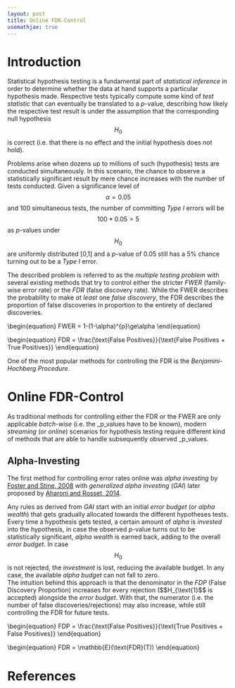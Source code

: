 ```yaml
---
layout: post
title: Online FDR-Control
usemathjax: true
---
```


# Introduction

Statistical hypothesis testing is a fundamental part of _statistical inference_ in order
to determine whether the data at hand supports a particular hypothesis made. Respective tests
typically compute some kind of _test statistic_ that can eventually be translated to a
_p_-value, describing how likely the respective test result is under the assumption that the
corresponding null hypothesis $$H_{\text{0}}$$ is correct (i.e. that there is no effect and the 
initial hypothesis does not hold).

Problems arise when dozens up to millions of such (hypothesis) tests are conducted simultaneously.
In this scenario, the chance to observe a statistically significant result by mere chance increases
with the number of tests conducted. Given a significance level of $$\alpha=0.05$$ and 100 simultaneous
tests, the number of committing _Type I_ errors will be $$100 * 0.05 = 5$$ as _p_-values under
$$H_{\text{0}}$$ are uniformly distributed [0,1] and a _p_-value of 0.05 still has a 5% chance turning
out to be a _Type I_ error.

The described problem is referred to as the _multiple testing problem_ with several existing methods
that try to control either the stricter _FWER_ (family-wise error rate) or the _FDR_ (false discovery
rate). While the FWER describes the probability to make _at least_ one _false discovery_, the FDR
describes the proportion of false discoveries in proportion to the entirety of declared discoveries.

\begin{equation}
   FWER = 1-(1-\alpha)^{p}\ge\alpha
\end{equation}

\begin{equation}
   FDR = \frac{\text{False Positives}}{\text{False Positives + True Positives}}
\end{equation}

One of the most popular methods for controlling the FDR is the _Benjamini-Hochberg Procedure_.

# Online FDR-Control

As traditional methods for controlling either the FDR or the FWER are only applicable _batch-wise_
(i.e. the _p_values have to be known), modern _streaming_ (or _online_) scenarios for hypothesis
testing require different kind of methods that are able to handle subsequently observed _p_values.

## Alpha-Investing

The first method for controlling error rates online was _alpha investing_ by
[Foster and Stine, 2008](https://rss.onlinelibrary.wiley.com/doi/abs/10.1111/j.1467-9868.2007.00643.x)
with _generalized alpha investing_ (_GAI_) later proposed by [Aharoni and Rosset, 2014](https://www.jstor.org/stable/24774568).

Any rules as derived from _GAI_ start with an initial _error budget_ (or _alpha wealth_) that gets
gradually allocated towards the different hypotheses tests. Every time a hypothesis gets tested, a
certain amount of _alpha_ is _invested_ into the hypothesis, in case the observed _p_-value turns out
to be statistically significant, _alpha wealth_ is earned back, adding to the overall _error budget_.
In case $$H_{\text{0}}$$ is not rejected, the _investment_ is lost, reducing the available budget.
In any case, the available _alpha budget_ can not fall to zero.<br>
The intuition behind this approach is that the denominator in the _FDP_ (False Discovery Proportion)
increases for every rejection ($$H_{\text{1}$$ is accepted) alongside the _error budget_. With that,
the numerator (i.e. the number of false discoveries/rejections) may also increase, while still
controlling the FDR for future tests.

\begin{equation}
   FDP = \frac{\text{False Positives}}{\text{True Positives + False Positives}}
\end{equation}

\begin{equation}
   FDR = \mathbb{E}(\text{FDR}(T))
\end{equation}



# References
